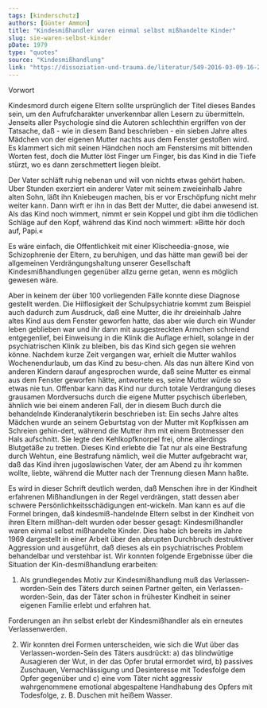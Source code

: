 ```yaml
---
tags: [kinderschutz]
authors: [Günter Ammon]
title: "Kindesmißhandler waren einmal selbst mißhandelte Kinder"
slug: sie-waren-selbst-kinder
pDate: 1979
type: "quotes"
source: "Kindesmißhandlung"
link: "https://dissoziation-und-trauma.de/literatur/549-2016-03-09-16-21-16"
---
```


Vorwort

Kindesmord durch eigene Eltern sollte ursprünglich der Titel dieses Bandes sein, um den Aufrufcharakter unverkennbar allen Lesern zu übermitteln. Jenseits aller Psychologie sind die Autoren schlechthin ergriffen von der Tatsache, daß - wie in diesem Band beschrieben - ein sieben Jahre altes Mädchen von der eigenen Mutter nachts aus dem Fenster gestoßen wird. Es klammert sich mit seinen Händchen noch am Fenstersims mit bittenden Worten fest, doch die Mutter löst Finger um Finger, bis das Kind in die Tiefe stürzt, wo es dann zerschmettert liegen bleibt.

Der Vater schläft ruhig nebenan und will von nichts etwas gehört haben. Uber Stunden exerziert ein anderer Vater mit seinem zweieinhalb Jahre alten Sohn, läßt ihn Kniebeugen machen, bis er vor Erschöpfung nicht mehr weiter kann. Dann wirft er ihn in das Bett der Mutter, die dabei anwesend ist. Als das Kind noch wimmert, nimmt er sein Koppel und gibt ihm die tödlichen Schläge auf den Kopf, während das Kind noch wimmert: »Bitte hör doch auf, Papi.«

Es wäre einfach, die Offentlichkeit mit einer Klischeedia-gnose, wie Schizophrenie der Eltern, zu beruhigen, und das hätte man gewiß bei der allgemeinen Verdrängungshaltung unserer Gesellschaft Kindesmißhandlungen gegenüber allzu gerne getan, wenn es möglich gewesen wäre.

Aber in keinem der über 100 vorliegenden Fälle konnte diese Diagnose gestellt werden. Die Hilflosigkeit der Schulpsychiatrie kommt zum Beispiel auch dadurch zum Ausdruck, daß eine Mutter, die ihr dreieinhalb Jahre altes Kind aus dem Fenster geworfen hatte, das aber wie durch ein Wunder leben geblieben war und ihr dann mit ausgestreckten Armchen schreiend entgegenlief, bei Einweisung in die Klinik die Auflage erhielt, solange in der psychiatrischen Klinik zu bleiben, bis das Kind sich gegen sie wehren könne. Nachdem kurze Zeit vergangen war, erhielt die Mutter wahllos Wochenendurlaub, um das Kind zu besu-chen. Als das nun ältere Kind von anderen Kindern darauf angesprochen wurde, daß seine Mutter es einmal aus dem Fenster geworfen hätte, antwortete es, seine Mutter würde so etwas nie tun. Offenbar kann das Kind nur durch totale Verdrangung dieses grausamen Mordversuchs durch die eigene Mutter psychisch überleben, ähnlich wie bei einem anderen Fall, der in diesem Buch durch die behandelnde Kinderanalytikerin beschrieben ist: Ein sechs Jahre altes Mädchen wurde an seinem Geburtstag von der Mutter mit Kopfkissen am Schreien gehin-dert, während die Mutter ihm mit einem Brotmesser den Hals aufschnitt. Sie legte den Kehlkopfknorpel frei, ohne allerdings Blutgetäße zu tretten. Dieses Kind erlebte die Tat nur als eine Bestrafung durch Wehtun, eine Bestrafung nämlich, weil die Mutter aufgebracht war, daß das Kind ihren jugoslawischen Vater, der am Abend zu ihr kommen wollte, liebte, während die Mutter nach der Trennung diesen Mann haßte.

Es wird in dieser Schrift deutlich werden, daß Menschen ihre in der Kindheit erfahrenen Mißhandlungen in der Regel verdrängen, statt dessen aber schwere Persönlichkeitsschädigungen ent-wickeln. Man kann es auf die Formel bringen, daß kindesmiß-handelnde Eltern selbst in der Kindheit von ihren Eltern mißhan-delt wurden oder besser gesagt: Kindesmißhandler waren einmal selbst mißhandelte Kinder. Dies habe ich bereits im Jahre 1969 dargestellt in einer Arbeit über den abrupten Durchbruch destruktiver Aggression und ausgeführt, daß dieses als ein psychiatrisches Problem behandelbar und verstehbar ist.
Wir konnten folgende Ergebnisse über die Situation der Kin-desmißhandlung erarbeiten:

1. Als grundlegendes Motiv zur Kindesmißhandlung muß das Verlassen-worden-Sein des Täters durch seinen Partner gelten, ein Verlassen-worden-Sein, das der Täter schon in frühester Kindheit in seiner eigenen Familie erlebt und erfahren hat.

Forderungen an ihn selbst erlebt der Kindesmißhandler als ein erneutes Verlassenwerden.

2. Wir konnten drei Formen unterscheiden, wie sich die Wut über das Verlassen-worden-Sein des Täters ausdrückt: a) das blindwütige Ausagieren der Wut, in der das Opfer brutal ermordet wird, b) passives Zuschauen, Vernachlässigung und Desinteresse mit Todesfolge dem Opfer gegenüber und c) eine vom Täter nicht aggressiv wahrgenommene emotional abgespaltene Handhabung des Opfers mit Todesfolge, z. B.
Duschen mit heißem Wasser.